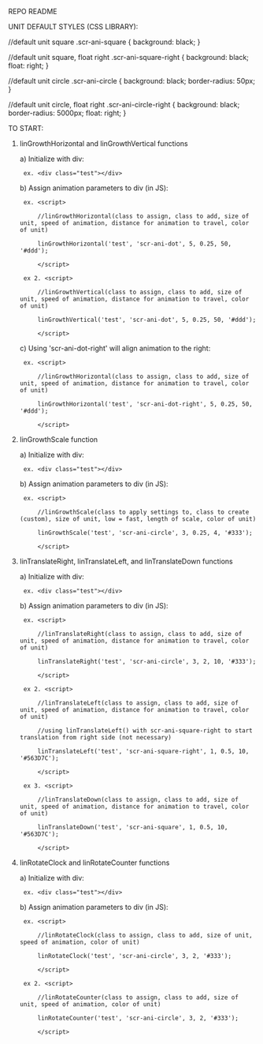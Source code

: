 REPO README

UNIT DEFAULT STYLES (CSS LIBRARY):

//default unit square
.scr-ani-square { 
    background: black;
}

//default unit square, float right
.scr-ani-square-right { 
    background: black;
    float: right;
}

//default unit circle
.scr-ani-circle { 
    background: black;
    border-radius: 50px;
}

//default unit circle, float right
.scr-ani-circle-right { 
    background: black;
    border-radius: 5000px;
    float: right;
}

TO START:

1. linGrowthHorizontal and linGrowthVertical functions

	a) Initialize with div:

		ex. <div class="test"></div>

	b) Assign animation parameters to div (in JS):

		ex. <script>

			//linGrowthHorizontal(class to assign, class to add, size of unit, speed of animation, distance for animation to travel, color of unit)

			linGrowthHorizontal('test', 'scr-ani-dot', 5, 0.25, 50, '#ddd');

			</script>

		ex 2. <script>

			//linGrowthVertical(class to assign, class to add, size of unit, speed of animation, distance for animation to travel, color of unit)

			linGrowthVertical('test', 'scr-ani-dot', 5, 0.25, 50, '#ddd');

			</script>

	c) Using 'scr-ani-dot-right' will align animation to the right:
	
		ex. <script>

			//linGrowthHorizontal(class to assign, class to add, size of unit, speed of animation, distance for animation to travel, color of unit)

			linGrowthHorizontal('test', 'scr-ani-dot-right', 5, 0.25, 50, '#ddd');

			</script>

2. linGrowthScale function
	
	a) Initialize with div:

		ex. <div class="test"></div>

	b) Assign animation parameters to div (in JS):

		ex. <script>

			//linGrowthScale(class to apply settings to, class to create (custom), size of unit, low = fast, length of scale, color of unit)

			linGrowthScale('test', 'scr-ani-circle', 3, 0.25, 4, '#333');

			</script>

2. linTranslateRight, linTranslateLeft, and linTranslateDown functions
	
	a) Initialize with div:

		ex. <div class="test"></div>

	b) Assign animation parameters to div (in JS):

		ex. <script>

			//linTranslateRight(class to assign, class to add, size of unit, speed of animation, distance for animation to travel, color of unit)

			linTranslateRight('test', 'scr-ani-circle', 3, 2, 10, '#333');

			</script>

		ex 2. <script>

			//linTranslateLeft(class to assign, class to add, size of unit, speed of animation, distance for animation to travel, color of unit)

			//using linTranslateLeft() with scr-ani-square-right to start translation from right side (not necessary)

			linTranslateLeft('test', 'scr-ani-square-right', 1, 0.5, 10, '#563D7C'); 

			</script>

		ex 3. <script>

			//linTranslateDown(class to assign, class to add, size of unit, speed of animation, distance for animation to travel, color of unit)

			linTranslateDown('test', 'scr-ani-square', 1, 0.5, 10, '#563D7C'); 

			</script>

2. linRotateClock and linRotateCounter functions
	
	a) Initialize with div:

		ex. <div class="test"></div>

	b) Assign animation parameters to div (in JS):

		ex. <script>

			//linRotateClock(class to assign, class to add, size of unit, speed of animation, color of unit)

			linRotateClock('test', 'scr-ani-circle', 3, 2, '#333');

			</script>

		ex 2. <script>

			//linRotateCounter(class to assign, class to add, size of unit, speed of animation, color of unit)

			linRotateCounter('test', 'scr-ani-circle', 3, 2, '#333');

			</script>					


